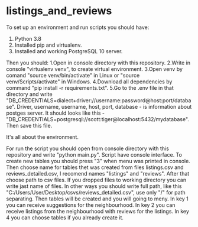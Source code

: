 # listings_and_reviews
To set up an environment and run scripts you should have:
1. Python 3.8
2. Installed pip and virtualenv.
3. Installed and working PostgreSQL 10 server.

Then you should:
1.Open in console directory with this repository.
2.Write in console "virtualenv venv", to create virtual environment.
3.Open venv by comand "source venv/bin/activate" in Linux or "source venv/Scripts/activate" in Windows.
4.Download all dependencies by command  "pip install -r requirements.txt".
5.Go to the .env file in that directory and write "DB_CREDENTIALS=dialect+driver://username:password@host:port/database".
  Driver, username, username, host, port, database - is information about postges server. 
  It should looks like this - "DB_CREDENTIALS=postgresql://scott:tiger@localhost:5432/mydatabase". Then save this file.
 
 It's all about the environment.
 
 For run the script you should open from console directory with this repository and write "python main.py".
 Script have console interface. 
 To create new tables you should press "3" when menu was printed in console.
 Then choose name for tables thet was created from files listings.csv and reviews_detailed.csv, I recomend names "listings" and "reviews".
 After that choose path to csv files. If you dropped files to working directory you can write jast name of files. In other ways you should write full path,
 like this "C:/Users/User/Desktop/csvs/reviews_detailed.csv", use only "/" for path separating.
 Then tables will be created and you will going to meny.
 In key 1 you can receive suggestions for the neighbourhood.
 In key 2 you can receive listings from the neighbourhood with reviews for the listings.
 In key 4 you can choose tables if you already create it.
